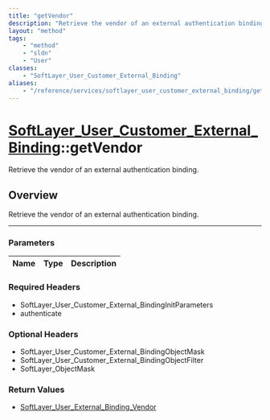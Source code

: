 ```yaml
---
title: "getVendor"
description: "Retrieve the vendor of an external authentication binding."
layout: "method"
tags:
    - "method"
    - "sldn"
    - "User"
classes:
    - "SoftLayer_User_Customer_External_Binding"
aliases:
    - "/reference/services/softlayer_user_customer_external_binding/getVendor"
---
```

# [SoftLayer_User_Customer_External_Binding](/reference/services/SoftLayer_User_Customer_External_Binding)::getVendor


Retrieve the vendor of an external authentication binding.


## Overview 
Retrieve the vendor of an external authentication binding.

-----

### Parameters 
|Name | Type | Description |
| --- | --- | --- |


### Required Headers
* SoftLayer_User_Customer_External_BindingInitParameters
* authenticate


### Optional Headers
* SoftLayer_User_Customer_External_BindingObjectMask
* SoftLayer_User_Customer_External_BindingObjectFilter
* SoftLayer_ObjectMask

### Return Values
* <a href='/reference/datatypes/SoftLayer_User_External_Binding_Vendor'>SoftLayer_User_External_Binding_Vendor </a>




